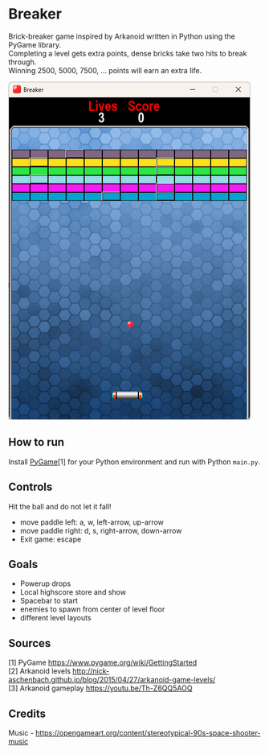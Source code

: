 # Breaker
Brick-breaker game inspired by Arkanoid written in Python using the PyGame library.  
Completing a level gets extra points, dense bricks take two hits to break through.  
Winning 2500, 5000, 7500, ... points will earn an extra life.  

![Gameplay Demo](gameplay.png)

## How to run
Install [PyGame](https://www.pygame.org/wiki/GettingStarted)[1] for your Python environment and run with Python `main.py`.

## Controls
Hit the ball and do not let it fall!
- move paddle left: a, w, left-arrow, up-arrow
- move paddle right: d, s, right-arrow, down-arrow
- Exit game: escape

## Goals
- Powerup drops
- Local highscore store and show
- Spacebar to start
- enemies to spawn from center of level floor
- different level layouts

## Sources
[1] PyGame https://www.pygame.org/wiki/GettingStarted  
[2] Arkanoid levels http://nick-aschenbach.github.io/blog/2015/04/27/arkanoid-game-levels/  
[3] Arkanoid gameplay https://youtu.be/Th-Z6QQ5AOQ  

## Credits
Music - https://opengameart.org/content/stereotypical-90s-space-shooter-music  
